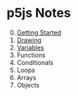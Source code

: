# p5js Notes

0. [Getting Started](0-Getting%20Started/notes.md)
1. [Drawing](1-Drawing/notes.md) 
2. [Variables](2-Variables/notes.md)
3. Functions
4. Conditionals
5. Loops
6. Arrays
7. Objects